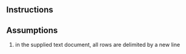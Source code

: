 ## Instructions

## Assumptions

1. in the supplied text document, all rows are delimited by a new line
